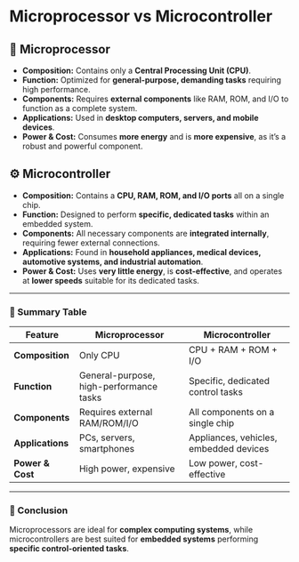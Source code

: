 # Microprocessor vs Microcontroller

## 🧠 Microprocessor
- **Composition:** Contains only a **Central Processing Unit (CPU)**.  
- **Function:** Optimized for **general-purpose, demanding tasks** requiring high performance.  
- **Components:** Requires **external components** like RAM, ROM, and I/O to function as a complete system.  
- **Applications:** Used in **desktop computers, servers, and mobile devices**.  
- **Power & Cost:** Consumes **more energy** and is **more expensive**, as it’s a robust and powerful component.  

## ⚙️ Microcontroller
- **Composition:** Contains a **CPU, RAM, ROM, and I/O ports** all on a single chip.  
- **Function:** Designed to perform **specific, dedicated tasks** within an embedded system.  
- **Components:** All necessary components are **integrated internally**, requiring fewer external connections.  
- **Applications:** Found in **household appliances, medical devices, automotive systems, and industrial automation**.  
- **Power & Cost:** Uses **very little energy**, is **cost-effective**, and operates at **lower speeds** suitable for its dedicated tasks.  

---

### 📘 Summary Table

| Feature | Microprocessor | Microcontroller |
|----------|----------------|----------------|
| **Composition** | Only CPU | CPU + RAM + ROM + I/O |
| **Function** | General-purpose, high-performance tasks | Specific, dedicated control tasks |
| **Components** | Requires external RAM/ROM/I/O | All components on a single chip |
| **Applications** | PCs, servers, smartphones | Appliances, vehicles, embedded devices |
| **Power & Cost** | High power, expensive | Low power, cost-effective |

---

### 🧩 Conclusion
Microprocessors are ideal for **complex computing systems**, while microcontrollers are best suited for **embedded systems** performing **specific control-oriented tasks**.
